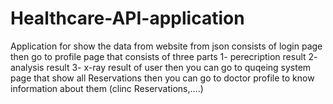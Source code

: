 # Healthcare-API-application
Application for show the data from website from json consists of
login page then go to profile page that consists of three parts
1- perecription result   2- analysis result  3- x-ray result of user
then you can go to quqeing system page that show all Reservations
then you can go to doctor profile to know information about them (clinc Reservations,....)
